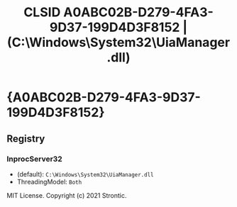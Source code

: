 ﻿---
title: "CLSID A0ABC02B-D279-4FA3-9D37-199D4D3F8152 | (C:\\Windows\\System32\\UiaManager.dll)"
excerpt: What is COM-Object CLSID A0ABC02B-D279-4FA3-9D37-199D4D3F8152?
---

# {A0ABC02B-D279-4FA3-9D37-199D4D3F8152}


## Registry


### InprocServer32

* (default): `C:\Windows\System32\UiaManager.dll`
* ThreadingModel: `Both`

MIT License. Copyright (c) 2021 Strontic.


